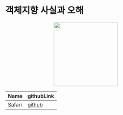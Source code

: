 # 객체지향 사실과 오해

<div align="center">  
    <img src = "https://user-images.githubusercontent.com/91936941/165431972-b0b90126-d5a1-4a24-b18b-5ebabe656505.png" width="200px"> 
    
|Name|githubLink|
|---|---|
|Safari|[github](https://github.com/saafaaari)|
    
</div>

